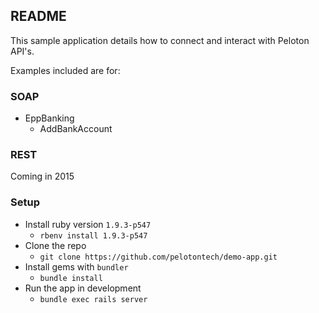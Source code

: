 ## README

This sample application details how to connect and interact with Peloton API's.

Examples included are for:

### SOAP
 * EppBanking
   * AddBankAccount

### REST
Coming in 2015

###  Setup

* Install ruby version `1.9.3-p547`
  * `rbenv install 1.9.3-p547`
* Clone the repo
  * `git clone https://github.com/pelotontech/demo-app.git`
* Install gems with `bundler`
  * `bundle install`
* Run the app in development
  * `bundle exec rails server`
